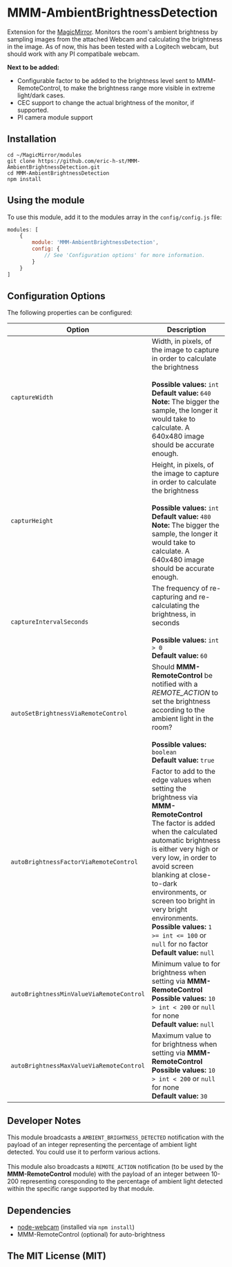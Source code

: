 # MMM-AmbientBrightnessDetection
Extension for the [MagicMirror](https://github.com/MichMich/MagicMirror). 
Monitors the room's ambient brightness by sampling images from the attached Webcam and calculating the brightness in the image. 
As of now, this has been tested with a Logitech webcam, but should work with any PI compatibale webcam.

**Next to be added:** 

* Configurable factor to be added to the brightness level sent to MMM-RemoteControl, to make the brightness range more visible in extreme light/dark cases. 
* CEC support to change the actual brightness of the monitor, if supported.
* PI camera module support


## Installation
````
cd ~/MagicMirror/modules
git clone https://github.com/eric-h-st/MMM-AmbientBrightnessDetection.git
cd MMM-AmbientBrightnessDetection
npm install
````

## Using the module

To use this module, add it to the modules array in the `config/config.js` file:
````javascript
modules: [
	{
		module: 'MMM-AmbientBrightnessDetection',
		config: {
			// See 'Configuration options' for more information.
		}
	}
]
````

## Configuration Options

The following properties can be configured:

<table width="100%">
	<!-- why, markdown... -->
	<thead>
		<tr>
			<th>Option</th>
			<th width="100%">Description</th>
		</tr>
	<thead>
	<tbody>
		<tr>
			<td><code>captureWidth</code></td>
			<td>Width, in pixels, of the image to capture in order to calculate the brightness<br>
				<br><b>Possible values:</b> <code>int</code>
				<br><b>Default value:</b> <code>640</code>
        <br><b>Note:</b> The bigger the sample, the longer it would take to calculate. A 640x480 image should be accurate enough. 
			</td>
		</tr>
		<tr>
			<td><code>capturHeight</code></td>
			<td>Height, in pixels, of the image to capture in order to calculate the brightness<br>
				<br><b>Possible values:</b> <code>int</code>
				<br><b>Default value:</b> <code>480</code>
        <br><b>Note:</b> The bigger the sample, the longer it would take to calculate. A 640x480 image should be accurate enough. 
			</td>
		</tr>
		<tr>
			<td><code>captureIntervalSeconds</code></td>
			<td>The frequency of re-capturing and re-calculating the brightness, in seconds<br>
				<br><b>Possible values:</b> <code>int > 0</code>
				<br><b>Default value:</b> <code>60</code>
			</td>
		</tr>
		<tr>
			<td><code>autoSetBrightnessViaRemoteControl</code></td>
			<td>Should <b>MMM-RemoteControl</b> be notified with a <i>REMOTE_ACTION</i> to set the brightness according to the ambient light in the room?<br>
				<br><b>Possible values:</b> <code>boolean</code>
				<br><b>Default value:</b> <code>true</code>
			</td>
		</tr>
		<tr>
			<td><code>autoBrightnessFactorViaRemoteControl</code></td>
			<td>Factor to add to the edge values when setting the brightness via <b>MMM-RemoteControl</b>
				<br>The factor is added when the calculated automatic brightness is either very high or very low, in order to avoid screen blanking at close-to-dark environments, or screen too bright in very bright environments. 
				<br><b>Possible values:</b> <code>1 >= int <= 100</code> or <code>null</code> for no factor
				<br><b>Default value:</b> <code>null</code>
			</td>
		</tr>
		<tr>
			<td><code>autoBrightnessMinValueViaRemoteControl</code></td>
			<td>Minimum value to for brightness when setting via <b>MMM-RemoteControl</b>
				<br><b>Possible values:</b> <code>10 > int < 200</code> or <code>null</code> for none
				<br><b>Default value:</b> <code>null</code>
			</td>
		</tr>
		<tr>
			<td><code>autoBrightnessMaxValueViaRemoteControl</code></td>
			<td>Maximum value to for brightness when setting via <b>MMM-RemoteControl</b>
				<br><b>Possible values:</b> <code>10 > int < 200</code> or <code>null</code> for none
				<br><b>Default value:</b> <code>30</code>
			</td>
		</tr>		
  </tbody>
</table>

## Developer Notes
This module broadcasts a `AMBIENT_BRIGHTNESS_DETECTED` notification with the payload of an integer representing the percentage of ambient light detected. You could use it to perform various actions. 
<br>
<br>
This module also broadcasts a `REMOTE_ACTION` notification (to be used by the <b>MMM-RemoteControl</b> module) with the payload of an integer between 10-200 representing coresponding to the percentage of ambient light detected within the specific range supported by that module. 


## Dependencies
- [node-webcam](https://www.npmjs.com/package/node-webcam) (installed via `npm install`)
- MMM-RemoteControl (optional) for auto-brightness 

## The MIT License (MIT)
